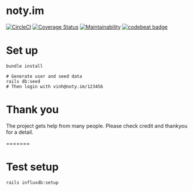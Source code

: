 # noty.im

[![CircleCI](https://circleci.com/gh/notyim/notyim.svg?style=svg)](https://circleci.com/gh/notyim/notyim)
[![Coverage
Status](https://coveralls.io/repos/github/notyim/notyim/badge.svg?branch=master)](https://coveralls.io/github/notyim/notyim?branch=master)
[![Maintainability](https://api.codeclimate.com/v1/badges/56dae896e205361bd477/maintainability)](https://codeclimate.com/github/notyim/notyim/maintainability)
[![codebeat
badge](https://codebeat.co/badges/fe431b9d-623e-4705-9638-24f10d9b8b96)](https://codebeat.co/projects/github-com-notyim-notyim-master)

# Set up

```
bundle install

# Generate user and seed data
rails db:seed
# Then login with vinh@noty.im/123456
```

# Thank you

The project gets help from many people. Please check credit and
thankyou for a detail.

=======
# Test setup

```
rails influxdb:setup
```
